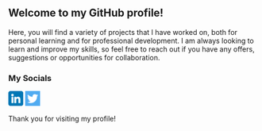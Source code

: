 ## Welcome to my GitHub profile!

Here, you will find a variety of projects that I have worked on, both for personal learning and for professional development.
I am always looking to learn and improve my skills, so feel free to reach out if you have any offers, suggestions or opportunities for collaboration. 

### My Socials
<a href="https://www.linkedin.com/in/niyar/"><img src="https://github.com/niyarrbarman/niyarrbarman/blob/main/linkedin.png" height=30 width=30 alt="My LinkedIn"></a>
<a href="https://twitter.com/niyarrbarman"><img src="https://github.com/niyarrbarman/niyarrbarman/blob/main/twitter.png" height=30 width=30 alt="My Twitter"></a>

Thank you for visiting my profile!
